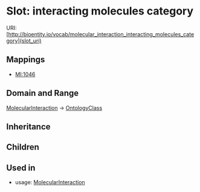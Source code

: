 # Slot: interacting molecules category




URI: [http://bioentity.io/vocab/molecular_interaction_interacting_molecules_category](slot_uri)
## Mappings

 * [MI:1046](http://purl.obolibrary.org/obo/MI_1046)
## Domain and Range

[MolecularInteraction](MolecularInteraction.md) -> [OntologyClass](OntologyClass.md)
## Inheritance

## Children

## Used in

 *  usage: [MolecularInteraction](MolecularInteraction.md)
